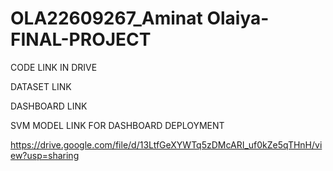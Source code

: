 # OLA22609267_Aminat Olaiya-FINAL-PROJECT

CODE LINK IN DRIVE

DATASET LINK

DASHBOARD LINK

SVM MODEL LINK FOR DASHBOARD DEPLOYMENT

https://drive.google.com/file/d/13LtfGeXYWTq5zDMcARI_uf0kZe5qTHnH/view?usp=sharing
